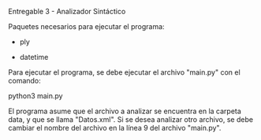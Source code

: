 Entregable 3 - Analizador Sintáctico

Paquetes necesarios para ejecutar el programa:

- ply

- datetime


Para ejecutar el programa, se debe ejecutar el archivo "main.py" con el comando:

python3 main.py

El programa asume que el archivo a analizar se encuentra en la carpeta data, y que se llama "Datos.xml". Si se desea analizar otro archivo, se debe cambiar el nombre del archivo en la línea 9 del archivo "main.py".

